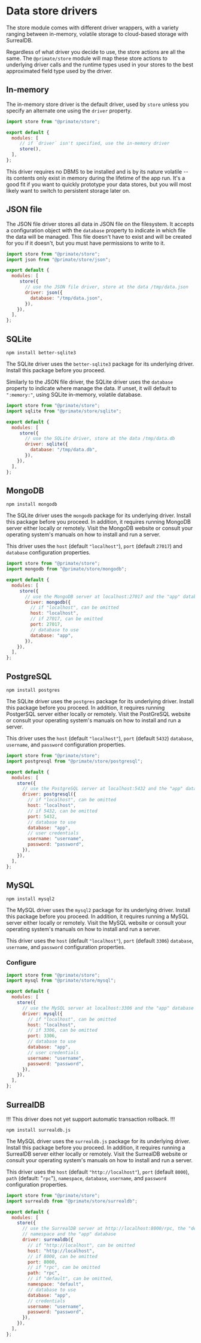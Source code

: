 # Data store drivers

The store module comes with different driver wrappers, with a variety ranging
between in-memory, volatile storage to cloud-based storage with SurrealDB.

Regardless of what driver you decide to use, the store actions are all the
same. The `@primate/store` module will map these store actions to underlying
driver calls and the runtime types used in your stores to the best approximated
field type used by the driver.

## In-memory

The in-memory store driver is the default driver, used by `store` unless you
specify an alternate one using the `driver` property.

```js caption=primate.config.js
import store from "@primate/store";

export default {
  modules: [
     // if `driver` isn't specified, use the in-memory driver
     store(),
  ],
};
```

This driver requires no DBMS to be installed and is by its nature volatile --
its contents only exist in memory during the lifetime of the app run. It's a
good fit if you want to quickly prototype your data stores, but you will most
likely want to switch to persistent storage later on.

## JSON file

The JSON file driver stores all data in JSON file on the filesystem. It accepts
a configuration object with the `database` property to indicate in which file
the data will be managed. This file doesn't have to exist and will be created
for you if it doesn't, but you must have permissions to write to it.

```js caption=primate.config.js
import store from "@primate/store";
import json from "@primate/store/json";

export default {
  modules: [
     store({
       // use the JSON file driver, store at the data /tmp/data.json
       driver: json({
         database: "/tmp/data.json",
       }),
    }),
  ],
};
```

## SQLite

`npm install better-sqlite3`

The SQLite driver uses the `better-sqlite3` package for its underlying driver.
Install this package before you proceed.

Similarly to the JSON file driver, the SQLite driver uses the `database`
property to indicate where manage the data. If unset, it will default to
`":memory:"`, using SQLite in-memory, volatile database.

```js caption=primate.config.js
import store from "@primate/store";
import sqlite from "@primate/store/sqlite";

export default {
  modules: [
     store({
       // use the SQLite driver, store at the data /tmp/data.db
       driver: sqlite({
         database: "/tmp/data.db",
       }),
    }),
  ],
};
```

## MongoDB

`npm install mongodb`

The SQLite driver uses the `mongodb` package for its underlying driver.
Install this package before you proceed. In addition, it requires running
MongoDB server either locally or remotely. Visit the MongoDB website or consult
your operating system's manuals on how to install and run a server.

This driver uses the `host` (default `"localhost"`), `port` (default `27017`)
and `database` configuration properties.

```js caption=primate.config.js
import store from "@primate/store";
import mongodb from "@primate/store/mongodb";

export default {
  modules: [
     store({
       // use the MongoDB server at localhost:27017 and the "app" database
       driver: mongodb({
         // if "localhost", can be omitted
         host: "localhost",
         // if 27017, can be omitted
         port: 27017,
         // database to use
         database: "app",
       }),
    }),
  ],
};
```

## PostgreSQL

`npm install postgres`

The SQLite driver uses the `postgres` package for its underlying driver.
Install this package before you proceed. In addition, it requires running
PostgerSQL server either locally or remotely. Visit the PostGreSQL website or
consult your operating system's manuals on how to install and run a server.

This driver uses the `host` (default `"localhost"`), `port` (default `5432`)
`database`, `username`, and `password` configuration properties.

```js caption=primate.config.js
import store from "@primate/store";
import postgresql from "@primate/store/postgresql";

export default {
  modules: [
    store({
      // use the PostgreSQL server at localhost:5432 and the "app" database
      driver: postgresql({
        // if "localhost", can be omitted
        host: "localhost",
        // if 5432, can be omitted
        port: 5432,
        // database to use
        database: "app",
        // user credentials
        username: "username",
        password: "password",
      }),
    }),
  ],
};
```

## MySQL

`npm install mysql2`

The MySQL driver uses the `mysql2` package for its underlying driver. Install
this package before you proceed. In addition, it requires running a MySQL
server either locally or remotely. Visit the MySQL website or consult your
operating system's manuals on how to install and run a server.

This driver uses the `host` (default `"localhost"`), `port` (default `3306`)
`database`, `username`, and `password` configuration properties.

### Configure

```js caption=primate.config.js
import store from "@primate/store";
import mysql from "@primate/store/mysql";

export default {
  modules: [
    store({
      // use the MySQL server at localhost:3306 and the "app" database
      driver: mysql({
        // if "localhost", can be omitted
        host: "localhost",
        // if 3306, can be omitted
        port: 3306,
        // database to use
        database: "app",
        // user credentials
        username: "username",
        password: "password",
      }),
    }),
  ],
};
```

## SurrealDB

!!!
This driver does not yet support automatic transaction rollback.
!!!

`npm install surrealdb.js`

The MySQL driver uses the `surrealdb.js` package for its underlying driver.
Install this package before you proceed. In addition, it requires running a
SurrealDB server either locally or remotely. Visit the SurrealDB website or
consult your operating system's manuals on how to install and run a server.

This driver uses the `host` (default `"http://localhost"`), `port` (default
`8000`), `path`  (default: "`rpc`"), `namespace`, `database`, `username`, and
`password` configuration properties.

```js caption=primate.config.js
import store from "@primate/store";
import surrealdb from "@primate/store/surrealdb";

export default {
  modules: [
    store({
      // use the SurrealDB server at http://localhost:8000/rpc, the "default"
      // namespace and the "app" database
      driver: surrealdb({
        // if "http://localhost", can be omitted
        host: "http://localhost",
        // if 8000, can be omitted
        port: 8000,
        // if "rpc", can be omitted
        path: "rpc",
        // if "default", can be omitted,
        namespace: "default",
        // database to use
        database: "app",
        // credentials
        username: "username",
        password: "password",
      }),
    }),
  ],
};
```
